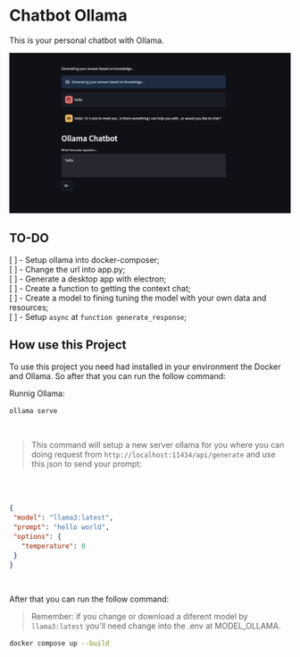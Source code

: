 # Chatbot Ollama

This is your personal chatbot with Ollama.

![Chatbod](https://github.com/fabioacarvalho/chatbot-ollama/blob/ui-api/.github/img/chatbot.png?raw=true)

## TO-DO

[ ] - Setup ollama into docker-composer; <br>
    [ ] - Change the url into app.py; <br>
[ ] - Generate a desktop app with electron; <br>
[ ] - Create a function to getting the context chat; <br>
[ ] - Create a model to fining tuning the model with your own data and resources; <br>
[ ] - Setup `async` at `function generate_response`;  <br>

## How use this Project

To use this project you need had installed in your environment the Docker and Ollama. So after that you can run the follow command: <br>

Runnig Ollama: <br>
```bash
ollama serve
```

 <br>

 > This command will setup a new server ollama for you where you can doing request from `http://localhost:11434/api/generate` and use this json to send your prompt:

 <br>
 
 ```json
 
 {
  "model": "llama3:latest",
  "prompt": "hello world",
  "options": {
    "temperature": 0
  }
}
 
 ```
 
 <br>

After that you can run the follow command:

> Remember: if you change or download a diferent model by `llama3:latest` you'll need change into the .env at MODEL_OLLAMA.

```bash
docker compose up --build
```

 <br>

